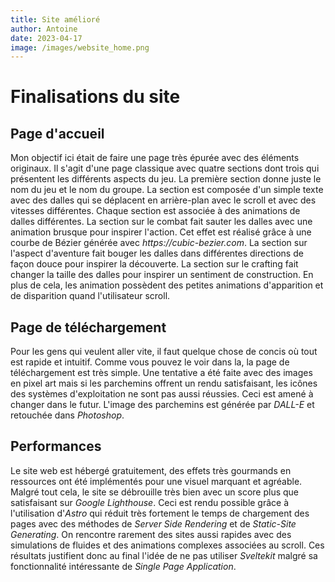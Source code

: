 ```yaml
---
title: Site amélioré
author: Antoine
date: 2023-04-17
image: /images/website_home.png
---
```


# Finalisations du site

## Page d'accueil

Mon objectif ici était de faire une page très épurée avec des éléments originaux.
Il s'agit d'une page classique avec quatre sections dont trois qui présentent les différents aspects du jeu.
La première section donne juste le nom du jeu et le nom du groupe.
La section est composée d'un simple texte avec des dalles qui se déplacent en arrière-plan avec le scroll et avec des vitesses différentes.
Chaque section est associée à des animations de dalles différentes.
La section sur le combat fait sauter les dalles avec une animation brusque pour inspirer l'action.
Cet effet est réalisé grâce à une courbe de Bézier générée avec _https://cubic-bezier.com_.
La section sur l'aspect d'aventure fait bouger les dalles dans différentes directions de façon douce pour inspirer la découverte.
La section sur le crafting fait changer la taille des dalles pour inspirer un sentiment de construction.
En plus de cela, les animation possèdent des petites animations d'apparition et de disparition quand l'utilisateur scroll.

## Page de téléchargement

Pour les gens qui veulent aller vite, il faut quelque chose de concis où tout est rapide et intuitif. Comme vous pouvez le voir dans la, la page de téléchargement est très simple. Une tentative a été faite avec des images en pixel art mais si les parchemins offrent un rendu satisfaisant, les icônes des systèmes d'exploitation ne sont pas aussi réussies. Ceci est amené à changer dans le futur. L'image des parchemins est générée par _DALL-E_ et retouchée dans _Photoshop_.

## Performances

Le site web est hébergé gratuitement, des effets très gourmands en ressources ont été implémentés pour une visuel marquant et agréable.
Malgré tout cela, le site se débrouille très bien avec un score plus que satisfaisant sur _Google Lighthouse_.
Ceci est rendu possible grâce à l'utilisation d'_Astro_ qui réduit très fortement le temps de chargement des pages avec des méthodes de _Server Side Rendering_ et de _Static-Site Generating_. On rencontre rarement des sites aussi rapides avec des simulations de fluides et des animations complexes associées au scroll.
Ces résultats justifient donc au final l'idée de ne pas utiliser _Sveltekit_ malgré sa fonctionnalité intéressante de _Single Page Application_.

